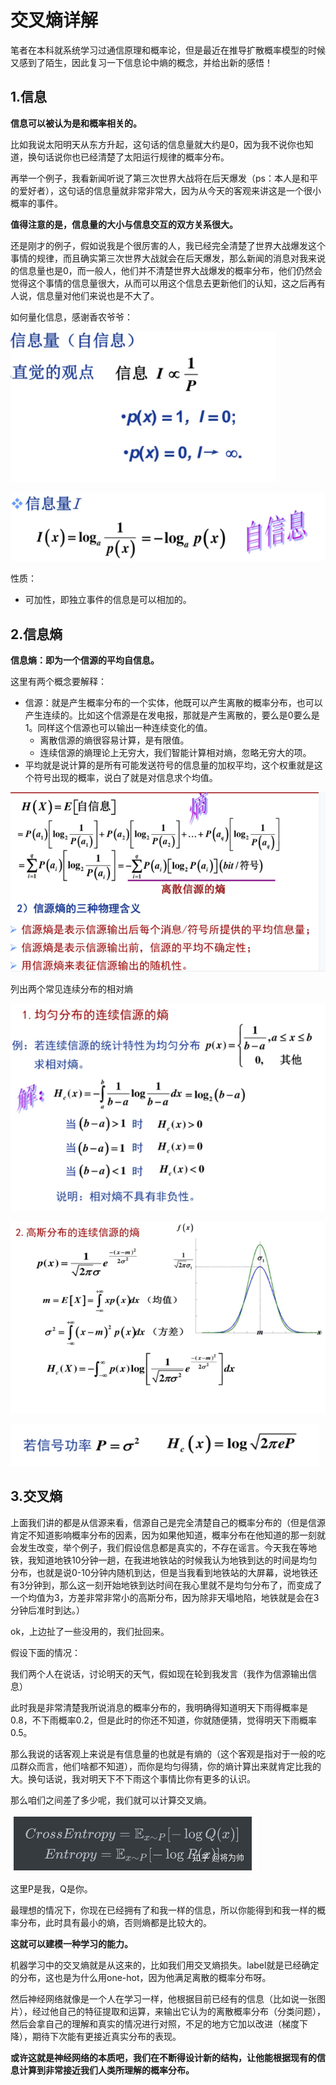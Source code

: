# 交叉熵详解

笔者在本科就系统学习过通信原理和概率论，但是最近在推导扩散概率模型的时候又感到了陌生，因此复习一下信息论中熵的概念，并给出新的感悟！

## 1.信息

**信息可以被认为是和概率相关的。**

比如我说太阳明天从东方升起，这句话的信息量就大约是0，因为我不说你也知道，换句话说你也已经清楚了太阳运行规律的概率分布。

再举一个例子，我看新闻听说了第三次世界大战将在后天爆发（ps：本人是和平的爱好者），这句话的信息量就非常非常大，因为从今天的客观来讲这是一个很小概率的事件。

**值得注意的是，信息量的大小与信息交互的双方关系很大。**

还是刚才的例子，假如说我是个很厉害的人，我已经完全清楚了世界大战爆发这个事情的规律，而且确实第三次世界大战就会在后天爆发，那么新闻的消息对我来说的信息量也是0，而一般人，他们并不清楚世界大战爆发的概率分布，他们仍然会觉得这个事情的信息量很大，从而可以用这个信息去更新他们的认知，这之后再有人说，信息量对他们来说也是不大了。

如何量化信息，感谢香农爷爷：



![image-20221104173007587](./assets/image-20221104173007587.png)

![image-20221104173019303](./assets/image-20221104173019303.png)

性质：

- 可加性，即独立事件的信息是可以相加的。

## 2.信息熵

**信息熵：即为一个信源的平均自信息。**

这里有两个概念要解释：

- 信源：就是产生概率分布的一个实体，他既可以产生离散的概率分布，也可以产生连续的。比如这个信源是在发电报，那就是产生离散的，要么是0要么是1。同样这个信源也可以输出一种连续变化的值。
  - 离散信源的熵很容易计算，是有限值。
  - 连续信源的熵理论上无穷大，我们智能计算相对熵，忽略无穷大的项。
- 平均就是说计算的是所有可能发送符号的信息量的加权平均，这个权重就是这个符号出现的概率，说白了就是对信息求个均值。

![image-20221104174124905](./assets/image-20221104174124905.png)

列出两个常见连续分布的相对熵

![image-20221104175824686](./assets/image-20221104175824686.png)

![image-20221104175831836](./assets/image-20221104175831836.png)

![image-20221104175845115](./assets/image-20221104175845115.png)

## 3.交叉熵

上面我们讲的都是从信源来看，信源自己是完全清楚自己的概率分布的（但是信源肯定不知道影响概率分布的因素，因为如果他知道，概率分布在他知道的那一刻就会发生改变，举个例子，我们假设信息都是真实的，不存在谣言。今天我在等地铁，我知道地铁10分钟一趟，在我进地铁站的时候我认为地铁到达的时间是均匀分布，也就是说0-10分钟内随机到达，但是当我看到地铁站的大屏幕，说地铁还有3分钟到，那么这一刻开始地铁到达时间在我心里就不是均匀分布了，而变成了一个均值为3，方差非常非常小的高斯分布，因为除非天塌地陷，地铁就是会在3分钟后准时到达。）

ok，上边扯了一些没用的，我们扯回来。

假设下面的情况：

我们两个人在说话，讨论明天的天气，假如现在轮到我发言（我作为信源输出信息）

此时我是非常清楚我所说消息的概率分布的，我明确得知道明天下雨得概率是0.8，不下雨概率0.2，但是此时的你还不知道，你就随便猜，觉得明天下雨概率0.5。

那么我说的话客观上来说是有信息量的也就是有熵的（这个客观是指对于一般的吃瓜群众而言，他们啥都不知道），而你是均匀得猜，你的熵计算出来就肯定比我的大。换句话说，我对明天下不下雨这个事情比你有更多的认识。

那么咱们之间差了多少呢，我们就可以计算交叉熵。

![image-20221104190001676](./assets/image-20221104190001676.png)

这里P是我，Q是你。

最理想的情况下，你现在已经拥有了和我一样的信息，所以你能得到和我一样的概率分布，此时具有最小的熵，否则熵都是比较大的。

**这就可以建模一种学习的能力。**

机器学习中的交叉熵就是从这来的，比如我们用交叉熵损失。label就是已经确定的分布，这也是为什么用one-hot，因为他满足离散的概率分布呀。

然后神经网络就像是一个人在学习一样，他根据目前已经有的信息（比如说一张图片），经过他自己的特征提取和运算，来输出它认为的离散概率分布（分类问题），然后会拿自己的理解和真实的情况进行对照，不足的地方它加以改进（梯度下降），期待下次能有更接近真实分布的表现。

**或许这就是神经网络的本质吧，我们在不断得设计新的结构，让他能根据现有的信息计算到非常接近我们人类所理解的概率分布。**